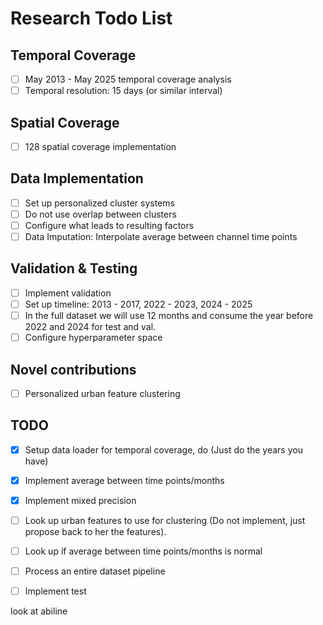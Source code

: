 # Research Todo List

## Temporal Coverage
- [ ] May 2013 - May 2025 temporal coverage analysis
- [ ] Temporal resolution: 15 days (or similar interval)

## Spatial Coverage  
- [ ] 128 spatial coverage implementation

## Data Implementation
- [ ] Set up personalized cluster systems
- [ ] Do not use overlap between clusters
- [ ] Configure what leads to resulting factors
- [ ] Data Imputation: Interpolate average between channel time points

## Validation & Testing
- [ ] Implement validation
- [ ] Set up timeline: 2013 - 2017, 2022 - 2023, 2024 - 2025
- [ ] In the full dataset we will use 12 months and consume the year before 2022 and 2024 for test and val.
- [ ] Configure hyperparameter space

## Novel contributions
- [ ] Personalized urban feature clustering

## TODO
- [x] Setup data loader for temporal coverage, do  (Just do the years you have)
- [x] Implement average between time points/months
- [x] Implement mixed precision
- [ ] Look up urban features to use for clustering (Do not implement, just propose back to her the features).
- [ ] Look up if average between time points/months is normal

- [ ] Process an entire dataset pipeline
- [ ] Implement test

look at abiline